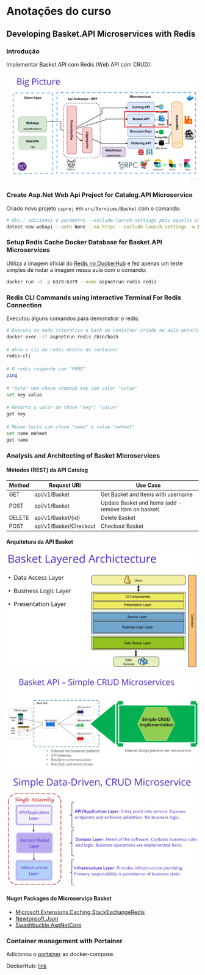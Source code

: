 # Anotações do curso

## Developing Basket.API Microservices with Redis

### Introdução

Implementar Basket.API com Redis (Web API com CRUD):

![Big Picture](images/big-picture.png)

### Create Asp.Net Web Api Project for Catalog.API Microservice

Criado novo projeto `csproj` em `src/Services/Basket` com o comando:

```bash
# Obs.: adicionei o parâmetro --exclude-launch-settings pois aquelas configurações são inúteis no vscode
dotnet new webapi --auth None --no-https --exclude-launch-settings -o Basket.API
```

### Setup Redis Cache Docker Database for Basket.API Microservices

Utiliza a imagem oficial do [Redis no DockerHub](https://hub.docker.com/_/redis) e fez apenas um teste simples de rodar a imagem nessa aula com o comando:

```bash
docker run -d -p 6379:6379 --name aspnetrun-redis redis
```

### Redis CLI Commands using Interactive Terminal For Redis Connection

Executou alguns comandos para demonstrar o redis:

```bash
# Executa no modo interativo o bash do container criado na aula anterior
docker exec -it aspnetrun-redis /bin/bash

# Abre o cli do redis dentro do container
redis-cli

# O redis responde com "PONG"
ping

# "Seta" uma chave chamada key com valor "value"
set key value

# Retorna o valor da chave "key": "value"
get key

# Mesmo teste com chave "name" e value "mehmet"
set name mehmet
get name
```

### Analysis and Architecting of Basket Microservices

#### Métodos (REST) da API Catalog

| Method | Request URI            | Use Case                                              |
|--------|------------------------|-------------------------------------------------------|
| GET    | api/v1/Basket          | Get Basket and Items with username                    |
| POST   | api/v1/Basket          | Update Basket and Items (add - remove item on basket) |
| DELETE | api/v1/Basket/{id}     | Delete Basket                                         |
| POST   | api/v1/Basket/Checkout | Checkout Basket                                       |

#### Arquitetura da API Basket

![Basket Layered Archictecture](images/basket-layered-archictecture.png)

![Simple CRUD Microservices](images/simple-crud-microservices.png)

![Simple Data-Driven, CRUD Microservice](images/simple-data-driven-crud-microservice.png)

#### Nuget Packages do Microserviço Basket

- [Microsoft.Extensions.Caching.StackExchangeRedis](https://www.nuget.org/packages/Microsoft.Extensions.Caching.StackExchangeRedis)
- [Newtonsoft.Json](https://www.nuget.org/packages/Newtonsoft.Json/)
- [Swashbuckle.AspNetCore](https://www.nuget.org/packages/Swashbuckle.AspNetCore/)

### Container management with Portainer

Adicionou o [portainer](https://www.portainer.io/) ao docker-compose.

DockerHub: [link](https://hub.docker.com/r/portainer/portainer-ce)
